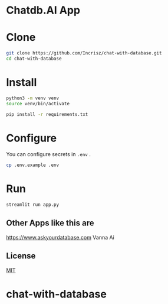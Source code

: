 # Chatdb.AI  App

# Clone 
```bash
git clone https://github.com/Incrisz/chat-with-database.git
cd chat-with-database
```

# Install
```bash
python3 -m venv venv
source venv/bin/activate

pip install -r requirements.txt
```

# Configure
You can configure secrets in `.env` .
```bash
cp .env.example .env
```

# Run
```bash
streamlit run app.py
```


## Other Apps like this are 
https://www.askyourdatabase.com
Vanna Ai
## License
[MIT](https://choosealicense.com/licenses/mit/)
# chat-with-database
